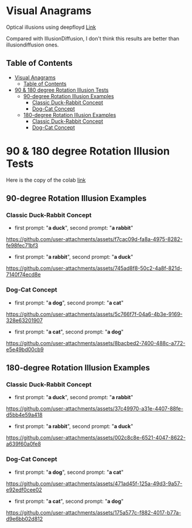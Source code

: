 # Visual Anagrams
Optical illusions using deepfloyd [Link](https://huggingface.co/docs/diffusers/api/pipelines/deepfloyd_if)

Compared with IllusionDiffusion, I don't think this results are better than illusiondiffusion ones.

## Table of Contents
- [Visual Anagrams](#visual-anagrams)
  - [Table of Contents](#table-of-contents)
- [90 \& 180 degree Rotation Illusion Tests](#90--180-degree-rotation-illusion-tests)
  - [90-degree Rotation Illusion Examples](#90-degree-rotation-illusion-examples)
    - [Classic Duck-Rabbit Concept](#classic-duck-rabbit-concept)
    - [Dog-Cat Concept](#dog-cat-concept)
  - [180-degree Rotation Illusion Examples](#180-degree-rotation-illusion-examples)
    - [Classic Duck-Rabbit Concept](#classic-duck-rabbit-concept-1)
    - [Dog-Cat Concept](#dog-cat-concept-1)

# 90 & 180 degree Rotation Illusion Tests

Here is the copy of the colab [link](https://colab.research.google.com/drive/1UxFXPSOMeS44-141NY52_rBUaoia5ysT?usp=sharing)

## 90-degree Rotation Illusion Examples 

### Classic Duck-Rabbit Concept

- first prompt: "**a duck**", second prompt: "**a rabbit**"
  


https://github.com/user-attachments/assets/f7cac09d-fa8a-4975-8282-fe98fec71bf3



- first prompt: "**a rabbit**", second prompt: "**a duck**"
  


https://github.com/user-attachments/assets/745ad8f8-50c2-4a8f-821d-7140f74ecd8e



### Dog-Cat Concept

- first prompt: "**a dog**", second prompt: "**a cat**"
  


https://github.com/user-attachments/assets/5c766f7f-04a6-4b3e-9169-328e63201907




- first prompt: "**a cat**", second prompt: "**a dog**"
  



https://github.com/user-attachments/assets/8bacbed2-7400-488c-a772-e5e49bd00cb9



## 180-degree Rotation Illusion Examples

### Classic Duck-Rabbit Concept

- first prompt: "**a duck**", second prompt: "**a rabbit**"




https://github.com/user-attachments/assets/37c49970-a31e-4407-88fe-d5bb4e59a418





- first prompt: "**a rabbit**", second prompt: "**a duck**"




https://github.com/user-attachments/assets/002c8c8e-6521-4047-8622-a639f60a0fe8






### Dog-Cat Concept

- first prompt: "**a dog**", second prompt: "**a cat**"



https://github.com/user-attachments/assets/471ad45f-125a-49d3-9a57-e92edf0cee02




- first prompt: "**a cat**", second prompt: "**a dog**"





https://github.com/user-attachments/assets/175a577c-f882-4017-b77a-d9e6bb02d812



